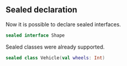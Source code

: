## Sealed declaration

Now it is possible to declare sealed interfaces.

```kotlin
sealed interface Shape
```

Sealed classes were already supported.

```kotlin
sealed class Vehicle(val wheels: Int)
```
